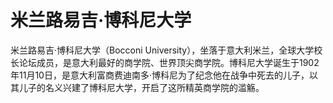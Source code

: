 # 米兰路易吉·博科尼大学

米兰路易吉·博科尼大学（Bocconi University），坐落于意大利米兰，全球大学校长论坛成员，是意大利最好的商学院、世界顶尖商学院。博科尼大学诞生于1902年11月10日，是意大利富商费迪南多·博科尼为了纪念他在战争中死去的儿子，以其儿子的名义兴建了博科尼大学，开启了这所精英商学院的滥觞。